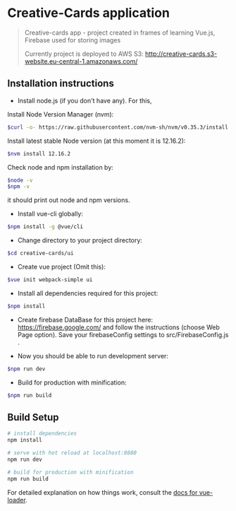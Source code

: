 # Creative-Cards application

> Creative-cards app - project created in frames of learning Vue.js, Firebase used for storing images
>
> Currently project is deployed to AWS S3: http://creative-cards.s3-website.eu-central-1.amazonaws.com/
## Installation instructions
- Install node.js (if you don't have any). For this,

Install Node Version Manager (nvm):
``` bash
$curl -o- https://raw.githubusercontent.com/nvm-sh/nvm/v0.35.3/install.sh | bash
```
Install latest stable Node version (at this moment it is 12.16.2):
```bash
$nvm install 12.16.2
```
Check node and npm installation by:
``` bash
$node -v
$npm -v
```
it should print out node and npm versions.

- Install vue-cli globally:
``` bash
$npm install -g @vue/cli

```
- Change directory to your project directory:
``` bash
$cd creative-cards/ui
```
- Create vue project (Omit this):
``` bash
$vue init webpack-simple ui
```
- Install all dependencies required for this project:
``` bash
$npm install
```
- Create firebase DataBase for this project here: https://firebase.google.com/ and follow the instructions (choose Web Page option).
Save your firebaseConfig settings to src/FirebaseConfig.js .

- Now you should be able to run development server:
``` bash
$npm run dev
```
- Build for production with minification:
``` bash
$npm run build
```

## Build Setup

``` bash
# install dependencies
npm install

# serve with hot reload at localhost:8080
npm run dev

# build for production with minification
npm run build
```

For detailed explanation on how things work, consult the [docs for vue-loader](http://vuejs.github.io/vue-loader).
